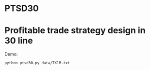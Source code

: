 # PTSD30
Profitable trade strategy design in 30 line
========================

Demo:

    python ptsd30.py data/TX1M.txt
